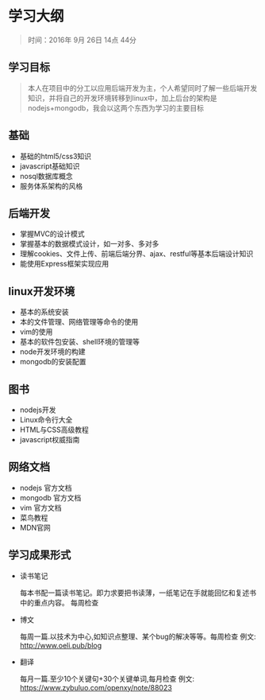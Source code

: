 # 学习大纲
> 时间：2016年 9月 26日 14点 44分

## 学习目标

>本人在项目中的分工以应用后端开发为主，个人希望同时了解一些后端开发知识，并将自己的开发环境转移到linux中，加上后台的架构是nodejs+mongodb，我会以这两个东西为学习的主要目标

## 基础

* 基础的html5/css3知识
* javascript基础知识
* nosql数据库概念
* 服务体系架构的风格

## 后端开发

* 掌握MVC的设计模式
* 掌握基本的数据模式设计，如一对多、多对多
* 理解cookies、文件上传、前端后端分界、ajax、restful等基本后端设计知识
* 能使用Express框架实现应用

## linux开发环境

* 基本的系统安装
* 本的文件管理、网络管理等命令的使用
* vim的使用
* 基本的软件包安装、shell环境的管理等
* node开发环境的构建
* mongodb的安装配置


## 图书

* nodejs开发
* Linux命令行大全
* HTML与CSS高级教程
* javascript权威指南


## 网络文档

* nodejs 官方文档
* mongodb 官方文档
* vim 官方文档
* 菜鸟教程
* MDN官网


## 学习成果形式


* 读书笔记

    每本书配一篇读书笔记。即力求要把书读薄，一纸笔记在手就能回忆和复述书中的重点内容。
    每周检查

* 博文

    每周一篇.以技术为中心,如知识点整理、某个bug的解决等等。每周检查
    例文: http://www.oeli.pub/blog

* 翻译

    每月一篇.至少10个关键句+30个关键单词,每月检查
    例文: https://www.zybuluo.com/openxy/note/88023
